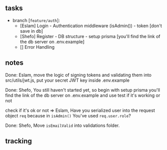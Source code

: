 ## tasks

-   branch [`feature/auth`]:
    -   [Eslam] Login - Authentication middleware (isAdmin()) - token [don't save in db]
    -   [Shefo] Register - DB structure - setup prisma [you'll find the link of the db server on .env.example]
    -   [] Error Handling

## notes

Done:
Eslam, move the logic of signing tokens and validating them into src/utils/jwt.js, put your secret JWT key inside .env.example

Done:
Shefo, You still haven't started yet, so begin with setup prisma you'll find the link of the db server on .env.example and use test if it's working or not

check if it's ok or not => Eslam, Have you serialized user into the request object `req` because in `isAdmin()` You've used `req.user.role`?

Done:
Shefo, Move `isEmailValid` into validations folder.

## tracking

